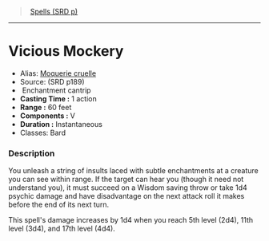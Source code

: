 ﻿> [Spells (SRD p)](srd_spells.md)

---

# Vicious Mockery

- Alias: [Moquerie cruelle](hd_spells_moquerie_cruelle.md)
- Source: (SRD p189)
-  Enchantment cantrip
- **Casting Time :** 1 action
- **Range :** 60 feet
- **Components :** V
- **Duration :** Instantaneous
- Classes: Bard

### Description

You unleash a string of insults laced with subtle enchantments at a creature you can see within range. If the target can hear you (though it need not understand you), it must succeed on a Wisdom saving throw or take 1d4 psychic damage and have disadvantage on the next attack roll it makes before the end of its next turn.

This spell's damage increases by 1d4 when you reach 5th level (2d4), 11th level (3d4), and 17th level (4d4).

